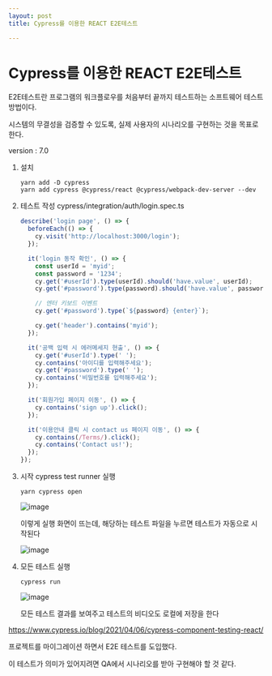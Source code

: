 ```yaml
---
layout: post
title: Cypress를 이용한 REACT E2E테스트

---
```


# Cypress를 이용한 REACT E2E테스트

E2E테스트란 프로그램의 워크플로우를 처음부터 끝까지 테스트하는 소프트웨어 테스트 방법이다.

시스템의 무결성을 검증할 수 있도록, 실제 사용자의 시나리오를 구현하는 것을 목표로 한다.





version : 7.0

1. 설치

   ```
   yarn add -D cypress
   yarn add cypress @cypress/react @cypress/webpack-dev-server --dev
   ```

2. 테스트 작성 cypress/integration/auth/login.spec.ts

   ```typescript
   describe('login page', () => {
     beforeEach(() => {
       cy.visit('http://localhost:3000/login');
     });
   
     it('login 동작 확인', () => {
       const userId = 'myid';
       const password = '1234';
       cy.get('#userId').type(userId).should('have.value', userId);
       cy.get('#password').type(password).should('have.value', password);
   
       // 엔터 키보드 이벤트
       cy.get('#password').type(`${password} {enter}`);
   
       cy.get('header').contains('myid');
     });
   
     it('공백 입력 시 에러메세지 현출', () => {
       cy.get('#userId').type(' ');
       cy.contains('아이디를 입력해주세요');
       cy.get('#password').type(' ');
       cy.contains('비밀번호를 입력해주세요');
     });
   
     it('회원가입 페이지 이동', () => {
       cy.contains('sign up').click();
     });
   
     it('이용안내 클릭 시 contact us 페이지 이동', () => {
       cy.contains(/Terms/).click();
       cy.contains('Contact us!');
     });
   });
   
   
   ```



3. 시작 cypress test runner 실행

   ```
   yarn cypress open
   ```

   ![image](https://user-images.githubusercontent.com/51187540/133534443-c25574cb-af2c-47a0-843f-ca458dd7dd4d.png)

   

   이렇게 실행 화면이 뜨는데, 해당하는 테스트 파일을 누르면 테스트가 자동으로 시작된다

   ![image](https://user-images.githubusercontent.com/51187540/133534840-13a50bb0-235a-4fe0-a635-30671bd28aa9.png)





4. 모든 테스트 실행

   ```
   cypress run
   ```

   ![image](https://user-images.githubusercontent.com/51187540/133535358-cff1761c-489e-4cf2-8e6d-c531eb89167a.png)

   모든 테스트 결과를 보여주고 테스트의 비디오도 로컬에 저장을 한다

https://www.cypress.io/blog/2021/04/06/cypress-component-testing-react/





프로젝트를 마이그레이션 하면서 E2E 테스트를 도입했다.

이 테스트가 의미가 있어지려면 QA에서 시나리오를 받아 구현해야 할 것 같다. 